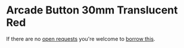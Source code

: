 # Arcade Button 30mm Translucent Red
If there are no [open requests](../../../../issues?q=is%3Aissue+is%3Aopen+%22Arcade+Button+30mm+Translucent+Red%22+in%3Atitle) you're welcome to [borrow this](../../../../issues/new?title=Borrow+request+for+Arcade+Button+30mm+Translucent+Red&body=1+piece+of+%5Bthis%5D%28..%2Fblob%2Fmain%2F.%2FParts%2FButtons%2FArcade_Button_30mm_Translucent_Red.md%29+for+~2+weeks.).